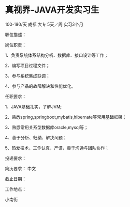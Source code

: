 # 真视界-JAVA开发实习生

100-180/天 成都 大专 5天／周 实习3个月

职位描述：

岗位职责：

1、负责系统体系结构分析、数据库、接口设计等工作； 

2、编写项目过程文件；

3、参与系统集成联调；

4、参与产品的故障解决和性能优化。

 

任职要求：

1、JAVA基础扎实，了解JVM;

2、熟悉spring,springboot,mybatis,hibernate等常用基础框架；

3、熟悉常用关系型数据库oracle,mysql等；

4、善于分析、归纳、解决问题；

5、热爱技术，工作认真、严谨，善于沟通与团队协作；

投递要求：

简历要求： 中文

截止日期：

工作地点：

小南街